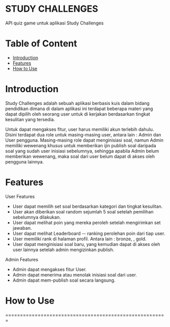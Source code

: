 # STUDY CHALLENGES

API quiz game untuk aplikasi Study Challenges

# Table of Content

- [Introduction](#introduction)
- [Features](#features)
- [How to Use](#how-to-use)

# Introduction
Study Challenges adalah sebuah aplikasi berbasis kuis dalam bidang pendidikan dimana di dalam aplikasi ini terdapat beberapa materi yang dapat dipilih oleh seorang user untuk di kerjakan berdasarkan tingkat kesulitan yang tersedia. 

Untuk dapat mengakses fitur, user harus memiliki akun terlebih dahulu. Disini terdapat dua role untuk masing-masing user, antara lain : Admin dan User pengguna. Masing-masing role dapat menginisiasi soal, namun Admin memiliki wewenang khusus untuk memberikan ijin publish soal daripada soal yang sudah user inisiasi sebelumnya, sehingga apabila Admin belum memberikan wewenang, maka soal dari user belum dapat di akses oleh pengguna lainnya.

# Features

User Features
- User dapat memilih set soal berdasarkan kategori dan tingkat kesulitan.
- User akan diberikan soal random sejumlah 5 soal setelah pemilihan sebelumnya dilakukan.
- User dapat melihat poin yang mereka peroleh setelah mengirimkan set jawaban.
- User dapat melihat Leaderboard -- ranking perolehan poin dari tiap user.
- User memiliki rank di halaman profil. Antara lain : bronze,   , gold.
- User dapat menginisiasi soal baru, yang kemudian dapat di akses oleh user lainnya setelah admin mengizinkan publish.

Admin Features
- Admin dapat mengakses fitur User.
- Admin dapat menerima atau menolak inisiasi soal dari user.
- Admin dapat mem-publish soal secara langsung.

# How to Use
=======================================================
